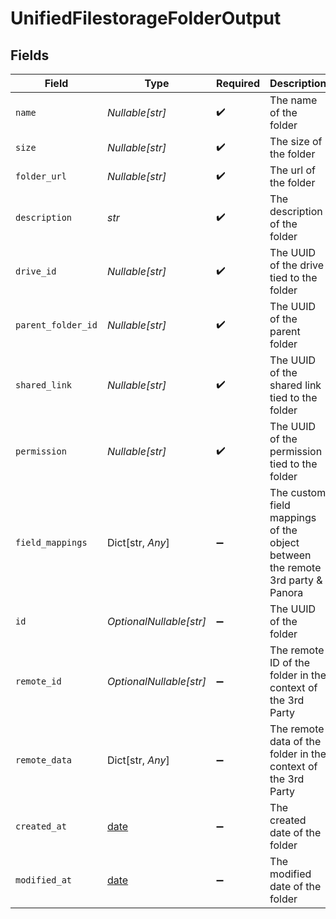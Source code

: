 # UnifiedFilestorageFolderOutput


## Fields

| Field                                                                         | Type                                                                          | Required                                                                      | Description                                                                   | Example                                                                       |
| ----------------------------------------------------------------------------- | ----------------------------------------------------------------------------- | ----------------------------------------------------------------------------- | ----------------------------------------------------------------------------- | ----------------------------------------------------------------------------- |
| `name`                                                                        | *Nullable[str]*                                                               | :heavy_check_mark:                                                            | The name of the folder                                                        | school                                                                        |
| `size`                                                                        | *Nullable[str]*                                                               | :heavy_check_mark:                                                            | The size of the folder                                                        | 2048                                                                          |
| `folder_url`                                                                  | *Nullable[str]*                                                               | :heavy_check_mark:                                                            | The url of the folder                                                         | https://example.com/school                                                    |
| `description`                                                                 | *str*                                                                         | :heavy_check_mark:                                                            | The description of the folder                                                 | All things school related                                                     |
| `drive_id`                                                                    | *Nullable[str]*                                                               | :heavy_check_mark:                                                            | The UUID of the drive tied to the folder                                      | 801f9ede-c698-4e66-a7fc-48d19eebaa4f                                          |
| `parent_folder_id`                                                            | *Nullable[str]*                                                               | :heavy_check_mark:                                                            | The UUID of the parent folder                                                 | 801f9ede-c698-4e66-a7fc-48d19eebaa4f                                          |
| `shared_link`                                                                 | *Nullable[str]*                                                               | :heavy_check_mark:                                                            | The UUID of the shared link tied to the folder                                | 801f9ede-c698-4e66-a7fc-48d19eebaa4f                                          |
| `permission`                                                                  | *Nullable[str]*                                                               | :heavy_check_mark:                                                            | The UUID of the permission tied to the folder                                 | 801f9ede-c698-4e66-a7fc-48d19eebaa4f                                          |
| `field_mappings`                                                              | Dict[str, *Any*]                                                              | :heavy_minus_sign:                                                            | The custom field mappings of the object between the remote 3rd party & Panora | {<br/>"fav_dish": "broccoli",<br/>"fav_color": "red"<br/>}                    |
| `id`                                                                          | *OptionalNullable[str]*                                                       | :heavy_minus_sign:                                                            | The UUID of the folder                                                        | 801f9ede-c698-4e66-a7fc-48d19eebaa4f                                          |
| `remote_id`                                                                   | *OptionalNullable[str]*                                                       | :heavy_minus_sign:                                                            | The remote ID of the folder in the context of the 3rd Party                   | id_1                                                                          |
| `remote_data`                                                                 | Dict[str, *Any*]                                                              | :heavy_minus_sign:                                                            | The remote data of the folder in the context of the 3rd Party                 | {<br/>"fav_dish": "broccoli",<br/>"fav_color": "red"<br/>}                    |
| `created_at`                                                                  | [date](https://docs.python.org/3/library/datetime.html#date-objects)          | :heavy_minus_sign:                                                            | The created date of the folder                                                | 2024-10-01T12:00:00Z                                                          |
| `modified_at`                                                                 | [date](https://docs.python.org/3/library/datetime.html#date-objects)          | :heavy_minus_sign:                                                            | The modified date of the folder                                               | 2024-10-01T12:00:00Z                                                          |